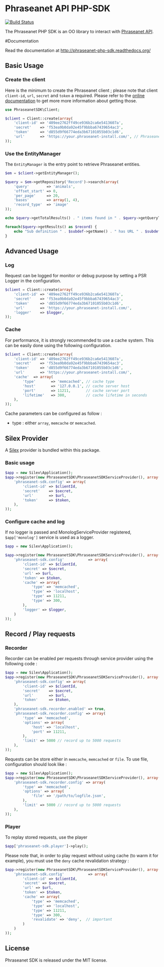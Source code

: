 # Phraseanet API PHP-SDK

[![Build Status](https://secure.travis-ci.org/alchemy-fr/Phraseanet-PHP-SDK.png?branch=master)](http://travis-ci.org/alchemy-fr/Phraseanet-PHP-SDK)

The Phraseanet PHP SDK is an OO library to interact with
[Phraseanet API](https://docs.phraseanet.com/Devel).

#Documentation

Read the documentation at http://phraseanet-php-sdk.readthedocs.org/

## Basic Usage

### Create the client

Here is the minimum to create the Phraseanet client ; please
note that client `client-id`, `url`, `secret` and `token` a required. Please refer to
the [online documentation](https://docs.phraseanet.com/3.7/en/Devel/ApplicationDeveloper.html)
to get more more information about getting those.

```php
use PhraseanetSDK\Client;

$client = Client::create(array(
    'client-id' => '409ee2762ff49ce936b2ca6e5413607a',
    'secret'    => 'f53ea9b0da92e45f9bbba67439654ac3',
    'token'     => 'd855d9f66774eda3b67101055b03c1d6',
    'url'       => 'https://your.phraseanet-install.com/', // Phraseanet install URI
));
```

### Use the EntityManager

The `EntityManager` is the entry point to retrieve Phraseanet entities.

```php
$em = $client->getEntityManager();

$query = $em->getRepository('Record')->search(array(
    'query'        => 'animals',
    'offset_start' => 0,
    'per_page'     => 20,
    'bases'        => array(1, 4),
    'record_type'  => 'image'
));

echo $query->getTotalResults() . " items found in " . $query->getQueryTime() . " seconds\n";

foreach($query->getResults() as $record) {
    echo "Sub definition " . $subdef->getName() . " has URL " . $subdef->getPermalink()->getUrl() . "\n";
}
```

## Advanced Usage

### Log

Request can be logged for monitor or debug purpose by setting a PSR Logger in
the configuration.

```php
$client = Client::create(array(
    'client-id' => '409ee2762ff49ce936b2ca6e5413607a',
    'secret'    => 'f53ea9b0da92e45f9bbba67439654ac3',
    'token'     => 'd855d9f66774eda3b67101055b03c1d6',
    'url'       => 'https://your.phraseanet-install.com/',
    'logger'    => $logger,
));
```

### Cache

For performance, it is strongly recommended to use a cache system. This can be
easily done using the following configuration.

```php
$client = Client::create(array(
    'client-id' => '409ee2762ff49ce936b2ca6e5413607a',
    'secret'    => 'f53ea9b0da92e45f9bbba67439654ac3',
    'token'     => 'd855d9f66774eda3b67101055b03c1d6',
    'url'       => 'https://your.phraseanet-install.com/',
    'cache'  => array(
        'type'       => 'memcached', // cache type
        'host'       => '127.0.0.1', // cache server host
        'port'       => 11211,       // cache server port
        'lifetime'   => 300,         // cache lifetime in seconds
    ),
));
```

Cache parameters can be configured as follow :

 - type : either `array`, `memcache` or `memcached`.

## Silex Provider

A [Silex](http://silex.sensiolabs.org/) provider is bundled within this
package.

### Basic usage

```php
$app = new Silex\Application();
$app->register(new PhraseanetSDK\PhraseanetSDKServiceProvider(), array(
    'phraseanet-sdk.config' => array(
        'client-id' => $clientId,
        'secret'    => $secret,
        'url'       => $url,
        'token'     => $token,
    ),
));
```

### Configure cache and log

If no logger is passed and MonologServiceProvider registered, `$app['monolog']`
service is used as a logger.

```php
$app = new Silex\Application();

$app->register(new PhraseanetSDK\PhraseanetSDKServiceProvider(), array(
    'phraseanet-sdk.config'           => array(
        'client-id' => $clientId,
        'secret' => $secret,
        'url' => $url,
        'token' => $token,
        'cache' => array(
            'type' => 'memcached',
            'type' => 'localhost',
            'type' => 11211,
            'type' => 300,
        ),
        'logger' => $logger,
    )
));
```

## Record / Play requests

### Recorder

Recorder can be enabled per requests through service provider using the
following code :

```php
$app = new Silex\Application();
$app->register(new PhraseanetSDK\PhraseanetSDKServiceProvider(), array(
    'phraseanet-sdk.config' => array(
        'client-id' => $clientId,
        'secret'    => $secret,
        'url'       => $url,
        'token'     => $token,
    ),
    'phraseanet-sdk.recorder.enabled' => true,
    'phraseanet-sdk.recorder.config' => array(
        'type' => 'memcached',
        'options' => array(
            'host' => 'localhost',
            'port' => 11211,
        ),
        'limit' => 5000 // record up to 5000 requests
    ),
));
```

Requests can be store either in `memcache`, `memcached` or `file`. To use file,
configuration should look like :

```php
$app = new Silex\Application();
$app->register(new PhraseanetSDK\PhraseanetSDKServiceProvider(), array(
    'phraseanet-sdk.recorder.config' => array(
        'type' => 'memcached',
        'options' => array(
            'file' => '/path/to/logfile.json',
        ),
        'limit' => 5000 // record up to 5000 requests
    ),
));
```

### Player

To replay stored requests, use the player

```php
$app['phraseanet-sdk.player']->play();
```

Please note that, in order to play request without using cache (to warm it for
example), you must use the `deny` cache revalidation strategy :

```php
$app->register(new PhraseanetSDK\PhraseanetSDKServiceProvider(), array(
    'phraseanet-sdk.config'           => array(
        'client-id' => $clientId,
        'secret' => $secret,
        'url' => $url,
        'token' => $token,
        'cache' => array(
            'type' => 'memcached',
            'type' => 'localhost',
            'type' => 11211,
            'type' => 300,
            'revalidate' => 'deny',  // important
        )
    )
));
```

## License

Phraseanet SDK is released under the MIT license.
